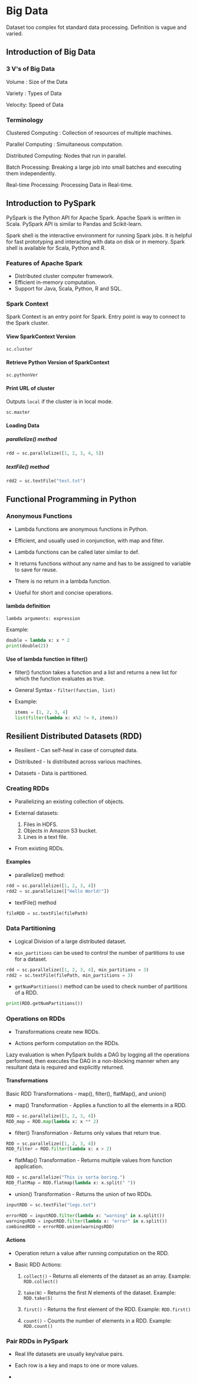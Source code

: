 # Big Data

Dataset too complex fot standard data processing. Definition is vague and varied.

## Introduction of Big Data

### 3 V's of Big Data

Volume : Size of the Data

Variety : Types of Data

Velocity: Speed of Data

### Terminology

Clustered Computing : Collection of resources of multiple machines.

Parallel Computing : Simultaneous computation.

Distributed Computing: Nodes that run in parallel.

Batch Processing: Breaking a large job into small batches and executing them independently.

Real-time Processing: Processing Data in Real-time.

## Introduction to PySpark

PySpark is the Python API for Apache Spark. Apache Spark is written in Scala. PySpark API is similar to Pandas and Scikit-learn.

Spark shell is the interactive environment for running Spark jobs. It is helpful for fast prototyping and interacting with data on disk or in memory. Spark shell is available for Scala, Python and R.

### Features of Apache Spark

- Distributed cluster computer framework.
- Efficient in-memory computation.
- Support for Java, Scala, Python, R and SQL.

### Spark Context

Spark Context is an entry point for Spark. Entry point is way to connect to the Spark cluster.

#### View SparkContext Version

```Python
sc.cluster
```

#### Retrieve Python Version of SparkContext

```Python
sc.pythonVer
```

#### Print URL of cluster

Outputs `local` if the cluster is in local mode.

```Python
sc.master
```

#### Loading Data

##### parallelize() method

```Python
rdd = sc.parallelize([1, 2, 3, 4, 5])
```

##### textFile() method

```Python
rdd2 = sc.textFile("test.txt")
```

## Functional Programming in Python

### Anonymous Functions

- Lambda functions are anonymous functions in Python.

- Efficient, and usually used in conjunction, with map and filter.

- Lambda functions can be called later similar to def.

- It returns functions without any name and has to be assigned to variable to save for reuse.

- There is no return in a lambda function.

- Useful for short and concise operations.

#### lambda definition

`lambda arguments: expression`

Example:

```Python
double = lambda x: x * 2
print(double(2))
```

#### Use of lambda function in filter()

- filter() function takes a function and a list and returns a new list for which the function evaluates as true.

- General Syntax - `filter(function, list)`

- Example:

    ```Python
    items = [1, 2, 3, 4]
    list(filter(lambda x: x%2 != 0, items))
    ```

## Resilient Distributed Datasets (RDD)

- Resilient - Can self-heal in case of corrupted data.

- Distributed - Is distributed across various machines.

- Datasets - Data is partitioned.

### Creating RDDs

- Parallelizing an existing collection of objects.

- External datasets:
    1. Files in HDFS.
    2. Objects in Amazon S3 bucket.
    3. Lines in a text file.

- From existing RDDs.

#### Examples

- parallelize() method:

```Python
rdd = sc.parallelize([1, 2, 3, 4])
rdd2 = sc.parallelize(["Hello World!"])
```

- textFile() method

```Python
fileRDD = sc.textFile(filePath)
```

### Data Partitioning

- Logical Division of a large distributed dataset.

- `min_partitions` can be used to control the number of partitions to use for a dataset.

```Python
rdd = sc.parallelize([1, 2, 3, 4], min_partitions = 3)
rdd2 = sc.textFile(filePath, min_partitions = 3)
```

- `getNumPartitions()` method can be used to check number of partitions of a RDD.

```Python
print(RDD.getNumPartitions())
```

### Operations on RDDs

- Transformations create new RDDs.

- Actions perform computation on the RDDs.

Lazy evaluation is when PySpark builds a DAG by logging all the operations performed, then executes the DAG in a non-blocking manner when any resultant data is required and explicitly returned.

#### Transformations

Basic RDD Transformations - map(), filter(), flatMap(), and union()

- map() Transformation - Applies a function to all the elements in a RDD.

```Python
RDD = sc.parallelize([1, 2, 3, 4])
RDD_map = RDD.map(lambda x: x ** 2)
```

- filter() Transformation - Returns only values that return true.

```Python
RDD = sc.parallelize([1, 2, 3, 4])
RDD_filter = RDD.filter(lambda x: x > 2)
```

- flatMap() Transformation - Returns multiple values from function application.

```Python
RDD = sc.parallelize("This is sorta boring.")
RDD_flatMap = RDD.flatmap(lambda x: x.split(" "))
```

- union() Transformation - Returns the union of two RDDs.

```Python
inputRDD = sc.textFile("logs.txt")

errorRDD = inputRDD.filter(lambda x: "warning" in x.split())
warningsRDD = inputRDD.filter(lambda x: "error" in x.split())
combinedRDD = errorRDD.union(warningsRDD)
```

#### Actions

- Operation return a value after running computation on the RDD.

- Basic RDD Actions:
    1. `collect()` - Returns all elements of the dataset as an array. Example: `RDD.collect()`

    2. `take(N)` - Returns the first *N* elements of the dataset.
    Example: `RDD.take(5)`

    3. `first()` - Returns the first element of the RDD.
    Example: `RDD.first()`

    4. `count()` - Counts the number of elements in a RDD.
    Example: `RDD.count()`

### Pair RDDs in PySpark

- Real life datasets are usually key/value pairs.

- Each row is a key and maps to one or more values.

- 